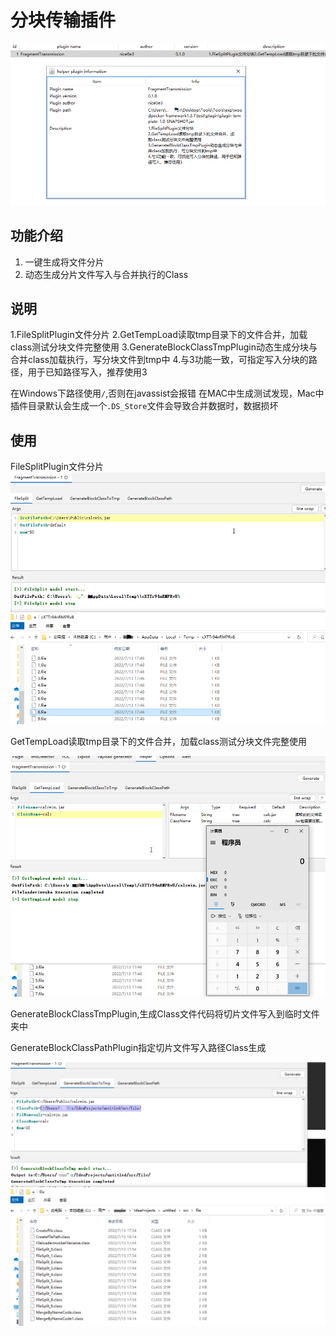# 分块传输插件
![img.png](img.png)
## 功能介绍
1. 一键生成将文件分片
2. 动态生成分片文件写入与合并执行的Class


## 说明
1.FileSplitPlugin文件分片
2.GetTempLoad读取tmp目录下的文件合并，加载class测试分块文件完整使用
3.GenerateBlockClassTmpPlugin动态生成分块与合并class加载执行，写分块文件到tmp中
4.与3功能一致，可指定写入分块的路径，用于已知路径写入，推荐使用3

在Windows下路径使用`/`,否则在javassist会报错
在MAC中生成测试发现，Mac中插件目录默认会生成一个`.DS_Store`文件会导致合并数据时，数据损坏


## 使用
FileSplitPlugin文件分片
![img_1.png](img_1.png)

GetTempLoad读取tmp目录下的文件合并，加载class测试分块文件完整使用

![img_3.png](img_3.png)

GenerateBlockClassTmpPlugin,生成Class文件代码将切片文件写入到临时文件夹中



GenerateBlockClassPathPlugin指定切片文件写入路径Class生成

![img_4.png](img_4.png)








